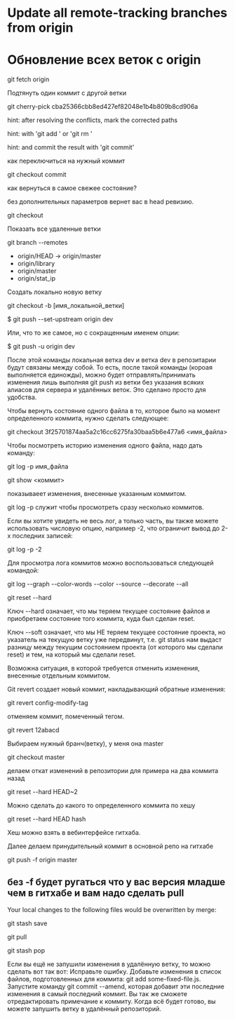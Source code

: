 # Update all remote-tracking branches from origin
# Обновление всех веток с origin

git fetch origin


Подтянуть один коммит с другой ветки

git cherry-pick cba25366cbb8ed427ef82048e1b4b809b8cd906a

hint: after resolving the conflicts, mark the corrected paths

hint: with 'git add <paths>' or 'git rm <paths>'

hint: and commit the result with 'git commit'


как переключиться на нужный коммит

git checkout commit

как вернуться в самое свежее состояние?

без дополнительных параметров вернет вас в head ревизию.

git checkout

Показать все удаленные ветки

git branch --remotes
-  origin/HEAD -> origin/master
-  origin/library
-  origin/master
-  origin/stat_ip

Создать локально новую ветку

git checkout -b [имя_локальной_ветки] 



$ git push --set-upstream origin dev

Или, что то же самое, но с сокращенным именем опции:

$ git push -u origin dev

После этой команды локальная ветка dev и ветка dev в репозитарии будут связаны между собой. 
То есть, после такой команды (короая выполняется единожды), можно будет отправлять/принимать изменения 
лишь выполняя git push из ветки без указания всяких алиасов для сервера и удалённых веток. 
Это сделано просто для удобства.


Чтобы вернуть состояние одного файла в то, которое было на момент определенного коммита, нужно сделать следующее:

git checkout 3f25701874aa5a2c16cc6275fa30baa5b6e477a6 <имя_файла>

Чтобы посмотреть историю изменения одного файла, надо дать команду:

git log -p имя_файла


git show <коммит>

показываеет изменения, внесенные указанным коммитом.

git log -p служит чтобы просмотреть сразу несколько коммитов.

Если вы хотите увидеть не весь лог, а только часть, вы также можете использовать числовую опцию, например -2, что ограничит вывод до 2-х последних записей: 

git log -p -2


Для просмотра лога коммитов можно воспользоваться следующей командой:

git log --graph --color-words --color --source --decorate --all


git reset --hard

Ключ --hard означает, что мы теряем текущее состояние файлов и приобретаем состояние того коммита, куда был сделан reset. 

Ключ --soft означает, что мы НЕ теряем текущее состояние проекта, но указатель на текущую ветку уже передвинут, 
т.е. git status нам выдаст разницу между текущим состоянием проекта (от которого мы сделали reset) и тем, 
на который мы сделали reset.

Возможна ситуация, в которой требуется отменить изменения, внесенные отдельным коммитом. 

Git revert создает новый коммит, накладывающий обратные изменения:

git revert config-modify-tag

отменяем коммит, помеченный тегом.

git revert 12abacd



Выбираем нужный бранч(ветку), у меня она master

git checkout master

делаем откат изменений в репозитории для примера на два коммита назад

git reset --hard HEAD~2

Можно сделать до какого то определенного коммита по хешу

git reset --hard HEAD hash

Хеш можно взять в вебинтерфейсе гитхаба.

Далее делаем принудительный коммит в основной репо на гитхабе

git push -f origin master

без -f будет ругаться что у вас версия младше чем в гитхабе и вам надо сделать pull
----------------------------------------------------------------------------
Your local changes to the following files would be overwritten by merge:

git stash save

git pull

git stash pop

Если вы ещё не запушили изменения в удалённую ветку, то можно сделать вот так вот:
  Исправьте ошибку.
  Добавьте изменения в список файлов, подготовленных для коммита: git add some-fixed-file.js.
  Запустите команду git commit --amend, которая добавит эти последние изменения в самый последний коммит. Вы так же сможете отредактировать примечание к коммиту.
  Когда всё будет готово, вы можете запушить ветку в удалённый репозиторий.
